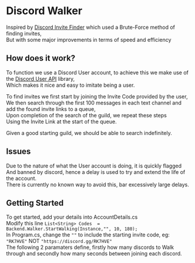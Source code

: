 # Discord Walker
Inspired by [Discord Invite Finder](https://github.com/Jaminima/DiscordInviteFinder) which used a Brute-Force method of finding invites,</br>
But with some major improvements in terms of speed and efficiency
## How does it work?
To function we use a Discord User account, to achieve this we make use of the [Discord User API](https://github.com/Jaminima/DiscordUserAPI) library,</br>
Which makes it nice and easy to imitate being a user.

To find invites we first start by joining the Invite Code provided by the user,</br>
We then search through the first 100 messages in each text channel and add the found invite links to a queue,</br>
Upon completion of the search of the guild, we repeat these steps</br>
Using the Invite Link at the start of the queue.

Given a good starting guild, we should be able to search indefinitely.
## Issues
Due to the nature of what the User account is doing, it is quickly flagged</br>
And banned by discord, hence a delay is used to try and extend the life of the account.</br>
There is currently no known way to avoid this, bar excessively large delays.
## Getting Started
To get started, add your details into AccountDetails.cs</br>
Modify this line `List<String> Codes  =  Backend.Walker.StartWalking(Instance,"", 10, 180);`</br>
In Program.cs, change the `""` to include the starting invite code, eg: `"RK7HVE"` NOT `"https://discord.gg/RK7HVE"`</br>
The following 2 paramaters define, firstly how many discords to Walk through and secondly how many seconds between joining each discord.